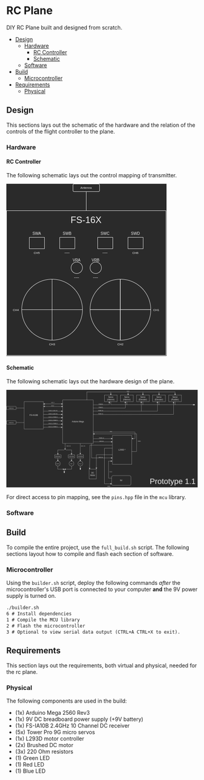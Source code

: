 # RC Plane
DIY RC Plane built and designed from scratch.

 - [Design](#design)
   - [Hardware](#hardware)
     - [RC Controller](#rc-controller)
     - [Schematic](#schematic)
    - [Software](#software)
 - [Build](#build)
   - [Microcontroller](#microcontroller)
 - [Requirements](#requirements)
    - [Physical](#physical)

## Design
This sections lays out the schematic of the hardware and the relation of the controls
of the flight controller to the plane.

### Hardware

#### RC Controller
The following schematic lays out the control mapping of transmitter.

![controller](resources/controller.png)

#### Schematic
The following schematic lays out the hardware design of the plane.

![schematic](resources/schematic.png)

For direct access to pin mapping, see the `pins.hpp` file in the `mcu` library.

### Software

## Build
To compile the entire project, use the `full_build.sh` script. The following sections layout how to
compile and flash each section of software.

### Microcontroller
Using the `builder.sh` script, deploy the following commands *after* the microcontroller's USB port is connected to your computer **and** the 9V power supply is turned on.

```shell
./builder.sh
6 # Install dependencies
1 # Compile the MCU library
2 # Flash the microcontroller
3 # Optional to view serial data output (CTRL+A CTRL+X to exit).
```

## Requirements
This section lays out the requirements, both virtual and physical, needed for the rc plane.

### Physical
The following components are used in the build:
- (1x) Arduino Mega 2560 Rev3
- (1x) 9V DC breadboard power supply (+9V battery)
- (1x) FS-IA10B 2.4GHz 10 Channel DC receiver
- (5x) Tower Pro 9G micro servos
- (1x) L293D motor controller
- (2x) Brushed DC motor
- (3x) 220 Ohm resistors
- (1) Green LED
- (1) Red LED
- (1) Blue LED
